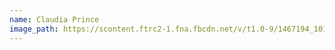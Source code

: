 ```yaml
---
name: Claudia Prince
image_path: https://scontent.ftrc2-1.fna.fbcdn.net/v/t1.0-9/1467194_10152816602155091_8308136131138094473_n.jpg?_nc_cat=105&_nc_oc=AQkD0XKfr41HldzTV_P-X168wL7qWk8Zh0ATMZ0KJpvJHUYEwFkQxQfnwNkZ6QTnVYI&_nc_ht=scontent.ftrc2-1.fna&oh=74396788e75071a4d8ce51a1d8df5bc2&oe=5DD32FFA
---
```


